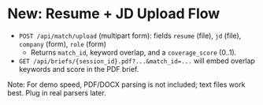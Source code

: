 # New: Resume + JD Upload Flow

- `POST /api/match/upload` (multipart form): fields `resume` (file), `jd` (file), `company` (form), `role` (form)
  - Returns `match_id`, keyword overlap, and a `coverage_score` (0..1).
- `GET /api/briefs/{session_id}.pdf?...&match_id=...` will embed overlap keywords and score in the PDF brief.

Note: For demo speed, PDF/DOCX parsing is not included; text files work best. Plug in real parsers later.
